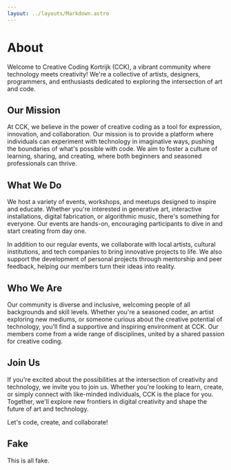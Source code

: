 ```yaml
---
layout: ../layouts/Markdown.astro
---
```


# About

Welcome to Creative Coding Kortrijk (CCK), a vibrant community where technology meets creativity! We're a collective of artists, designers, programmers, and enthusiasts dedicated to exploring the intersection of art and code.

## Our Mission

At CCK, we believe in the power of creative coding as a tool for expression, innovation, and collaboration. Our mission is to provide a platform where individuals can experiment with technology in imaginative ways, pushing the boundaries of what's possible with code. We aim to foster a culture of learning, sharing, and creating, where both beginners and seasoned professionals can thrive.

## What We Do

We host a variety of events, workshops, and meetups designed to inspire and educate. Whether you're interested in generative art, interactive installations, digital fabrication, or algorithmic music, there's something for everyone. Our events are hands-on, encouraging participants to dive in and start creating from day one.

In addition to our regular events, we collaborate with local artists, cultural institutions, and tech companies to bring innovative projects to life. We also support the development of personal projects through mentorship and peer feedback, helping our members turn their ideas into reality.

## Who We Are

Our community is diverse and inclusive, welcoming people of all backgrounds and skill levels. Whether you're a seasoned coder, an artist exploring new mediums, or someone curious about the creative potential of technology, you'll find a supportive and inspiring environment at CCK. Our members come from a wide range of disciplines, united by a shared passion for creative coding.

## Join Us

If you're excited about the possibilities at the intersection of creativity and technology, we invite you to join us. Whether you're looking to learn, create, or simply connect with like-minded individuals, CCK is the place for you. Together, we'll explore new frontiers in digital creativity and shape the future of art and technology.

Let's code, create, and collaborate!

## Fake

This is all fake.
